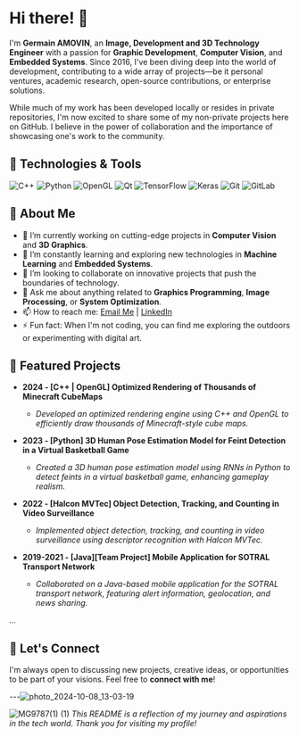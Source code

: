 # Hi there! 👋

I'm **Germain AMOVIN**, an **Image, Development and 3D Technology Engineer** with a passion for **Graphic Development**, **Computer Vision**, and **Embedded Systems**. Since 2016, I've been diving deep into the world of development, contributing to a wide array of projects—be it personal ventures, academic research, open-source contributions, or enterprise solutions.

While much of my work has been developed locally or resides in private repositories, I'm now excited to share some of my non-private projects here on GitHub. I believe in the power of collaboration and the importance of showcasing one's work to the community.

## 🔧 Technologies & Tools

![C++](https://img.shields.io/badge/-C++-00599C?style=flat&logo=c%2B%2B&logoColor=white)
![Python](https://img.shields.io/badge/-Python-3776AB?style=flat&logo=python&logoColor=white)
![OpenGL](https://img.shields.io/badge/-OpenGL-5586A4?style=flat&logo=opengl&logoColor=white)
![Qt](https://img.shields.io/badge/Qt-%23217346.svg?style=flat&logo=Qt&logoColor=white)
![TensorFlow](https://img.shields.io/badge/-TensorFlow-FF6F00?style=flat&logo=tensorflow&logoColor=white)
![Keras](https://img.shields.io/badge/-Keras-D00000?style=flat&logo=keras&logoColor=white)
![Git](https://img.shields.io/badge/-Git-F05032?style=flat&logo=git&logoColor=white)
![GitLab](https://img.shields.io/badge/-GitLab-FC6D26?style=flat&logo=gitlab&logoColor=white)

## 🧐 About Me

- 🔭 I’m currently working on cutting-edge projects in **Computer Vision** and **3D Graphics**.
- 🌱 I’m constantly learning and exploring new technologies in **Machine Learning** and **Embedded Systems**.
- 👯 I’m looking to collaborate on innovative projects that push the boundaries of technology.
- 💬 Ask me about anything related to **Graphics Programming**, **Image Processing**, or **System Optimization**.
- 📫 How to reach me: [Email Me](mailto:germainamovin@gmail.com) | [LinkedIn](https://www.linkedin.com/in/germainamovin)
- ⚡ Fun fact: When I'm not coding, you can find me exploring the outdoors or experimenting with digital art.

## 🚀 Featured Projects

- **2024 - [C++ | OpenGL] Optimized Rendering of Thousands of Minecraft CubeMaps**
  - *Developed an optimized rendering engine using C++ and OpenGL to efficiently draw thousands of Minecraft-style cube maps.*

- **2023 - [Python] 3D Human Pose Estimation Model for Feint Detection in a Virtual Basketball Game**
  - *Created a 3D human pose estimation model using RNNs in Python to detect feints in a virtual basketball game, enhancing gameplay realism.*

- **2022 - [Halcon MVTec] Object Detection, Tracking, and Counting in Video Surveillance**
  - *Implemented object detection, tracking, and counting in video surveillance using descriptor recognition with Halcon MVTec.*

- **2019-2021 - [Java][Team Project] Mobile Application for SOTRAL Transport Network**
  - *Collaborated on a Java-based mobile application for the SOTRAL transport network, featuring alert information, geolocation, and news sharing.*

*...*

## 🤝 Let's Connect

I'm always open to discussing new projects, creative ideas, or opportunities to be part of your visions. Feel free to **connect with me**!

---![photo_2024-10-08_13-03-19](https://github.com/user-attachments/assets/067364a0-0e9c-4723-97fb-07f2e3cfadb9)

![MG9787(1) (1)](https://github.com/user-attachments/assets/a762cb40-4d6f-41c2-aa4c-4b9c0d36aac5)
*This README is a reflection of my journey and aspirations in the tech world. Thank you for visiting my profile!*
